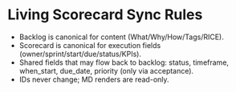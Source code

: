 # Living Scorecard Sync Rules
- Backlog is canonical for content (What/Why/How/Tags/RICE).
- Scorecard is canonical for execution fields (owner/sprint/start/due/status/KPIs).
- Shared fields that may flow back to backlog: status, timeframe, when_start, due_date, priority (only via acceptance).
- IDs never change; MD renders are read-only.
